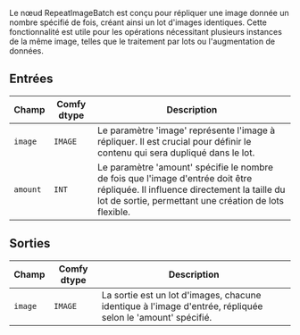 
Le nœud RepeatImageBatch est conçu pour répliquer une image donnée un nombre spécifié de fois, créant ainsi un lot d'images identiques. Cette fonctionnalité est utile pour les opérations nécessitant plusieurs instances de la même image, telles que le traitement par lots ou l'augmentation de données.

## Entrées

| Champ   | Comfy dtype | Description                                                                 |
|---------|-------------|-----------------------------------------------------------------------------|
| `image` | `IMAGE`     | Le paramètre 'image' représente l'image à répliquer. Il est crucial pour définir le contenu qui sera dupliqué dans le lot. |
| `amount`| `INT`       | Le paramètre 'amount' spécifie le nombre de fois que l'image d'entrée doit être répliquée. Il influence directement la taille du lot de sortie, permettant une création de lots flexible. |

## Sorties

| Champ | Comfy dtype | Description                                                              |
|-------|-------------|--------------------------------------------------------------------------|
| `image`| `IMAGE`     | La sortie est un lot d'images, chacune identique à l'image d'entrée, répliquée selon le 'amount' spécifié. |
